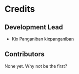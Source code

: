 # Credits

## Development Lead

- Kix Panganiban [kixpanganiban](https://github.com/kixpanganiban)

## Contributors

None yet. Why not be the first?